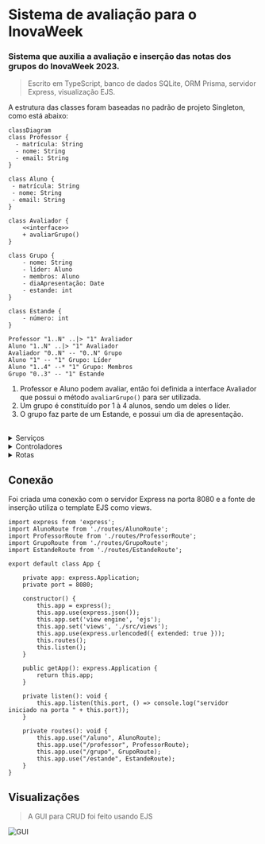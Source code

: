 # Sistema de avaliação para o InovaWeek

### Sistema que auxilia a avaliação e inserção das notas dos grupos do InovaWeek 2023.
> Escrito em TypeScript, banco de dados SQLite, ORM Prisma, servidor Express, visualização EJS.

A estrutura das classes foram baseadas no padrão de projeto Singleton, como está abaixo:
```mermaid
classDiagram
class Professor {
  - matrícula: String
  - nome: String
  - email: String
}

class Aluno {
 - matrícula: String
 - nome: String
 - email: String
}

class Avaliador {
    <<interface>>
    + avaliarGrupo()
}

class Grupo {
    - nome: String
    - líder: Aluno
    - membros: Aluno
    - diaApresentação: Date
    - estande: int
}

class Estande {
    - número: int
}

Professor "1..N" ..|> "1" Avaliador 
Aluno "1..N" ..|> "1" Avaliador
Avaliador "0..N" -- "0..N" Grupo
Aluno "1" -- "1" Grupo: Líder
Aluno "1..4" --* "1" Grupo: Membros
Grupo "0..3" -- "1" Estande

```

1. Professor e Aluno podem avaliar, então foi definida a interface Avaliador que possui o método ```avaliarGrupo()``` para ser utilizada.
2. Um grupo é constituído por 1 à 4 alunos, sendo um deles o líder.
3. O grupo faz parte de um Estande, e possui um dia de apresentação.

<br>

<details>
<summary>Serviços</summary>
<p>

#### [AlunoService](https://github.com/lokchin/projeto_inova_POO2/blob/main/src/services/AlunoService.ts)
> Lógica do CRUD do Aluno no banco de dados.
```app
import { Prisma, PrismaClient } from "@prisma/client";

const prisma = new PrismaClient();

class AlunoService {

    async insert(aluno: Prisma.AlunoCreateInput) {
    }

    async update(matricula: string, aluno: Prisma.AlunoCreateInput) {
    }

    async delete(matricula: string) {
    }

    async getAll() {
    }
}

export default new AlunoService();
```
#### [GrupoService](https://github.com/lokchin/projeto_inova_POO2/blob/main/src/services/GrupoService.ts)
> Lógica do CRUD do Grupo no banco de dados.
```app
import { Prisma, PrismaClient } from "@prisma/client";

const prisma = new PrismaClient();

class GrupoService {

    async insert(grupo: Prisma.GrupoCreateInput) {
    }

    async update(nome: string, grupo: Prisma.GrupoCreateInput) {
    }

    async delete(nome: string) {
    }

    async getAll() {
    }
}

export default new GrupoService();
```
#### [ProfessorService](https://github.com/lokchin/projeto_inova_POO2/blob/main/src/services/ProfessorService.ts)
> Lógica do CRUD do Professor no banco de dados.
```app
import { Prisma, PrismaClient } from "@prisma/client";

const prisma = new PrismaClient();

class ProfessorService {

    async insert(professor: Prisma.ProfessorCreateInput) {
    }

    async update(matricula: string, professor: Prisma.ProfessorCreateInput) {
    }

    async delete(matricula: string) {
    }

    async getAll() {
    }
}

export default new ProfessorService();
```
#### [EstandeService](https://github.com/lokchin/projeto_inova_POO2/blob/main/src/services/EstandeService.ts)
> Lógica do CRUD do Estande no banco de dados.
```app
import { Prisma, PrismaClient } from "@prisma/client";

const prisma = new PrismaClient();

class EstandeService {

    async insert(estande: Prisma.EstandeCreateInput) {
    }

    async delete(numero: string) {
    }

    async getAll() {
    }
}

export default new EstandeService();
```

</p>
</details>


<details>
<summary>Controladores</summary>
<p>

#### [AlunoController](https://github.com/lokchin/projeto_inova_POO2/blob/main/src/controllers/AlunoController.ts)
> Recebe requisições sobre o Aluno, manipula o banco de dados e retorna uma resposta.
```app
import express from 'express';
import AlunoService from '../services/AlunoService';
import { Prisma } from '@prisma/client';

class AlunoController {

    public async insert(req: express.Request, res: express.Response) {
    }

    public async update(req: express.Request, res: express.Response) {
    }

    public async delete(req: express.Request, res: express.Response) {
    }

    public async getAll(req: express.Request, res: express.Response) {
    }
}

export default new AlunoController();
```
#### [GrupoController](https://github.com/lokchin/projeto_inova_POO2/blob/main/src/controllers/GrupoController.ts)
>  Recebe requisições sobre o Grupo, manipula o banco de dados e retorna uma resposta.
```app
import express from 'express';
import GrupoService from '../services/GrupoService';
import { Prisma } from '@prisma/client';

class ProfessorController {

    public async insert(req: express.Request, res: express.Response) {
    }

    public async update(req: express.Request, res: express.Response) {
    }

    public async delete(req: express.Request, res: express.Response) {
    }

    public async getAll(req: express.Request, res: express.Response) {
    }
}

export default new ProfessorController();
```
#### [ProfessorController](https://github.com/lokchin/projeto_inova_POO2/blob/main/src/controllers/ProfessorController.ts)
>  Recebe requisições sobre o Professor, manipula o banco de dados e retorna uma resposta.
```app
import express from 'express';
import ProfessorService from '../services/ProfessorService';
import { Prisma } from '@prisma/client';

class ProfessorController {

    public async insert(req: express.Request, res: express.Response) {
    }

    public async update(req: express.Request, res: express.Response) {
    }

    public async delete(req: express.Request, res: express.Response) {
    }

    public async getAll(req: express.Request, res: express.Response) {
    }
}

export default new ProfessorController();
```
#### [EstandeController](https://github.com/lokchin/projeto_inova_POO2/blob/main/src/controllers/EstandeController.ts#L56)
>  Recebe requisições sobre o Estande, manipula o banco de dados e retorna uma resposta.
```app
import express from 'express';
import EstandeService from '../services/EstandeService';
import { Prisma } from '@prisma/client';

class EstandeController {

    public async insert(req: express.Request, res: express.Response) {
    }

    public async delete(req: express.Request, res: express.Response) {
    }

    public async getAll(req: express.Request, res: express.Response) {
    }
}

export default new EstandeController();
```

</p>
</details>

<details>
<summary>Rotas</summary>
<p>

#### [AlunoRoute](https://github.com/lokchin/projeto_inova_POO2/blob/main/src/routes/AlunoRoute.ts)
> Define as rotas para as requisições HTTP para o Aluno, e chama os controladores específicos.
```app
import { Router } from "express";
import AlunoController from "../controllers/AlunoController";

const AlunoRoute = Router();

AlunoRoute.get("/", AlunoController.getAll);

AlunoRoute.post("/insert", AlunoController.insert);

AlunoRoute.patch("/update/:matricula", AlunoController.update);

AlunoRoute.delete("/delete/:matricula", AlunoController.delete);

export default AlunoRoute;
```
#### [GrupoRoute](https://github.com/lokchin/projeto_inova_POO2/blob/main/src/routes/GrupoRoute.ts)
> Define as rotas para as requisições HTTP para o Grupo, e chama os controladores específicos.
```app
import { Router } from "express";
import GrupoController from "../controllers/GrupoController";

const GrupoRoute = Router();

GrupoRoute.get("/", GrupoController.getAll);

GrupoRoute.post("/insert", GrupoController.insert);

GrupoRoute.patch("/update/:nome", GrupoController.update);

GrupoRoute.delete("/delete/:nome", GrupoController.delete);

export default GrupoRoute;
```
#### [ProfessorRoute](https://github.com/lokchin/projeto_inova_POO2/blob/main/src/routes/ProfessorRoute.ts)
> Define as rotas para as requisições HTTP para o Professor, e chama os controladores específicos.
```app
import { Router } from "express";
import ProfessorController from "../controllers/ProfessorController";

const ProfessorRoute = Router();

ProfessorRoute.get("/", ProfessorController.getAll);

ProfessorRoute.post("/insert", ProfessorController.insert);

ProfessorRoute.patch("/update/:matricula", ProfessorController.update);

ProfessorRoute.delete("/delete/:matricula", ProfessorController.delete);

export default ProfessorRoute;
```
#### [EstandeRoute](https://github.com/lokchin/projeto_inova_POO2/blob/main/src/routes/EstandeRoute.ts)
> Define as rotas para as requisições HTTP para o Estande, e chama os controladores específicos.
```app
import { Router } from "express";
import EstandeController from "../controllers/EstandeController";

const EstandeRoute = Router();

EstandeRoute.get("/", EstandeController.getAll);

EstandeRoute.post("/insert", EstandeController.insert);

EstandeRoute.delete("/delete/:numero", EstandeController.delete);

export default EstandeRoute;
```

</p>
</details>


## Conexão
Foi criada uma conexão com o servidor Express na porta 8080 e a fonte de inserção utiliza o template EJS como views.

```app
import express from 'express';
import AlunoRoute from './routes/AlunoRoute';
import ProfessorRoute from './routes/ProfessorRoute';
import GrupoRoute from './routes/GrupoRoute';
import EstandeRoute from './routes/EstandeRoute';

export default class App {

    private app: express.Application;
    private port = 8080;

    constructor() {
        this.app = express();
        this.app.use(express.json());
        this.app.set('view engine', 'ejs');
        this.app.set('views', './src/views');
        this.app.use(express.urlencoded({ extended: true }));
        this.routes();
        this.listen();
    }

    public getApp(): express.Application {
        return this.app;
    }

    private listen(): void {
        this.app.listen(this.port, () => console.log("servidor iniciado na porta " + this.port));
    }

    private routes(): void {
        this.app.use("/aluno", AlunoRoute);
        this.app.use("/professor", ProfessorRoute);
        this.app.use("/grupo", GrupoRoute);
        this.app.use("/estande", EstandeRoute);
    }
}
```

## Visualizações
> A GUI para CRUD foi feito usando EJS

![GUI](https://github.com/lokchin/projeto_inova_POO2/blob/main/assetsMD/image.png)
